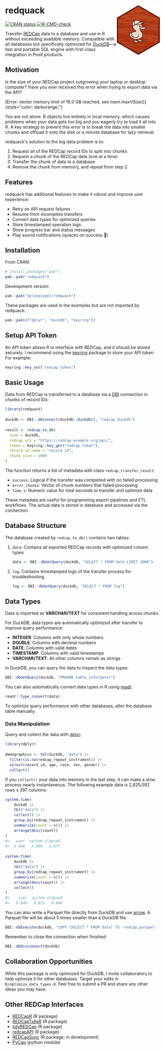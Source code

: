 # redquack <img src="man/figures/redquack-hex.png" align="right" width="140"/>

[![CRAN status](https://www.r-pkg.org/badges/version/redquack)](https://cran.r-project.org/package=redquack) [![R-CMD-check](https://github.com/dylanpieper/redquack/actions/workflows/R-CMD-check.yaml/badge.svg)](https://github.com/dylanpieper/redquack/actions/workflows/R-CMD-check.yaml)

Transfer [REDCap](https://www.project-redcap.org/) data to a database and use in R without exceeding available memory. Compatible with all databases but specifically optimized for [DuckDB](https://duckdb.org/)—a fast and portable SQL engine with first-class integration in Posit products.

## Motivation

Is the size of your REDCap project outgrowing your laptop or desktop computer? Have you ever received this error when trying to export data via the API?

[Error: vector memory limit of 16.0 GB reached, see mem.maxVSize()]{style="color: darkorange;"}

You are not alone. R objects live entirely in local memory, which causes problems when your data gets too big and you eagerly try to load it all into R. A key strategy to prevent this error is to break the data into smaller chunks and offload it onto the disk or a remote database for lazy retrieval.

redquack's solution to the big data problem is to:

1.  Request all of the REDCap record IDs to split into chunks
2.  Request a chunk of the REDCap data (one at a time)
3.  Transfer the chunk of data to a database
4.  Remove the chunk from memory, and repeat from step 2

## Features

redquack has additional features to make it robust and improve user experience:

-   Retry on API request failures
-   Resume from incomplete transfers
-   Convert data types for optimized queries
-   Store timestamped operation logs
-   Show progress bar and status messages
-   Play sound notifications (quacks on success 🦆)

## Installation

From CRAN:

``` r
# install.packages("pak")
pak::pak("redquack")
```

Development version:

``` r
pak::pak("dylanpieper/redquack")
```

These packages are used in the examples but are not imported by redquack:

``` r
pak::pak(c("dplyr", "duckdb", "keyring"))
```

## Setup API Token

An API token allows R to interface with REDCap, and it should be stored securely. I recommend using the [keyring](https://keyring.r-lib.org) package to store your API token. For example:

``` r
keyring::key_set("redcap_token")
```

## Basic Usage

Data from REDCap is transferred to a database via a [DBI](https://dbi.r-dbi.org) connection in chunks of record IDs:

``` r
library(redquack)

duckdb <- DBI::dbConnect(duckdb::duckdb(), "redcap.duckdb")

result <- redcap_to_db(
  conn = duckdb,
  redcap_uri = "https://redcap.example.org/api/",
  token = keyring::key_get("redcap_token"),
  record_id_name = "record_id",
  chunk_size = 1000  
)
```

The function returns a list of metadata with class `redcap_transfer_result`:

-   `success`: Logical if the transfer was completed with no failed processing
-   `error_chunks`: Vector of chunk numbers that failed processing
-   `time_s`: Numeric value for total seconds to transfer and optimize data

These metadata are useful for programming export pipelines and ETL workflows. The actual data is stored in database and accessed via the connection.

## Database Structure

The database created by `redcap_to_db()` contains two tables:

1.  `data`: Contains all exported REDCap records with optimized column types

    ``` r
    data <- DBI::dbGetQuery(duckdb, "SELECT * FROM data LIMIT 1000")
    ```

2.  `log`: Contains timestamped logs of the transfer process for troubleshooting

    ``` r
    log <- DBI::dbGetQuery(duckdb, "SELECT * FROM log")
    ```

## Data Types

Data is imported as **VARCHAR/TEXT** for consistent handling across chunks.

For DuckDB, data types are automatically optimized after transfer to improve query performance:

-   **INTEGER**: Columns with only whole numbers
-   **DOUBLE**: Columns with decimal numbers
-   **DATE**: Columns with valid dates
-   **TIMESTAMP**: Columns with valid timestamps
-   **VARCHAR/TEXT**: All other columns remain as strings

In DuckDB, you can query the data to inspect the data types:

``` r
DBI::dbGetQuery(duckdb, "PRAGMA table_info(data)")
```

You can also automatically convert data types in R using [readr](#0):

``` r
readr::type_convert(data)
```

To optimize query performance with other databases, alter the database table manually.

### Data Manipulation

Query and collect the data with [dplyr](https://dplyr.tidyverse.org):

``` r
library(dplyr)

demographics <- tbl(duckdb, "data") |>
  filter(is.na(redcap_repeat_instrument)) |>
  select(record_id, age, race, sex, gender) |>
  collect()
```

If you `collect()` your data into memory in the last step, it can make a slow process nearly instantaneous. The following example data is 2,825,092 rows x 397 columns:

``` r
system.time(
    duckdb |>
    tbl("data") |>
    collect() |>
    group_by(redcap_repeat_instrument) |>
    summarize(count = n()) |>
    arrange(desc(count))
)
#>   user  system elapsed
#>  5.048   5.006   6.077

system.time(
    duckdb |>
    tbl("data") |>
    group_by(redcap_repeat_instrument) |>
    summarize(count = n()) |>
    arrange(desc(count)) |>
    collect()
)
#>    user  system elapsed
#>   0.040   0.015   0.040
```

You can also write a Parquet file directly from DuckDB and use [arrow](https://arrow.apache.org/docs/r/). A Parquet file will be about 5 times smaller than a DuckDB file:

``` r
DBI::dbExecute(duckdb, "COPY (SELECT * FROM data) TO 'redcap.parquet' (FORMAT PARQUET)")
```

Remember to close the connection when finished:

``` r
DBI::dbDisconnect(duckdb)
```

## Collaboration Opportunities

While this package is only optimized for DuckDB, I invite collaborators to help optimize it for other databases. Target your edits in `R/optimize_data_types.R`. Feel free to submit a PR and share any other ideas you may have.

## Other REDCap Interfaces

-   [REDCapR](https://ouhscbbmc.github.io/REDCapR/) (R package)
-   [REDCapTidieR](https://chop-cgtinformatics.github.io/REDCapTidieR/) (R package)
-   [tidyREDCap](https://raymondbalise.github.io/tidyREDCap/) (R package)
-   [redcapAPI](https://github.com/vubiostat/redcapAPI) (R package)
-   [REDCapSync](https://thecodingdocs.github.io/REDCapSync/) (R package; in development)
-   [PyCap](https://redcap-tools.github.io/PyCap/) (python module)

